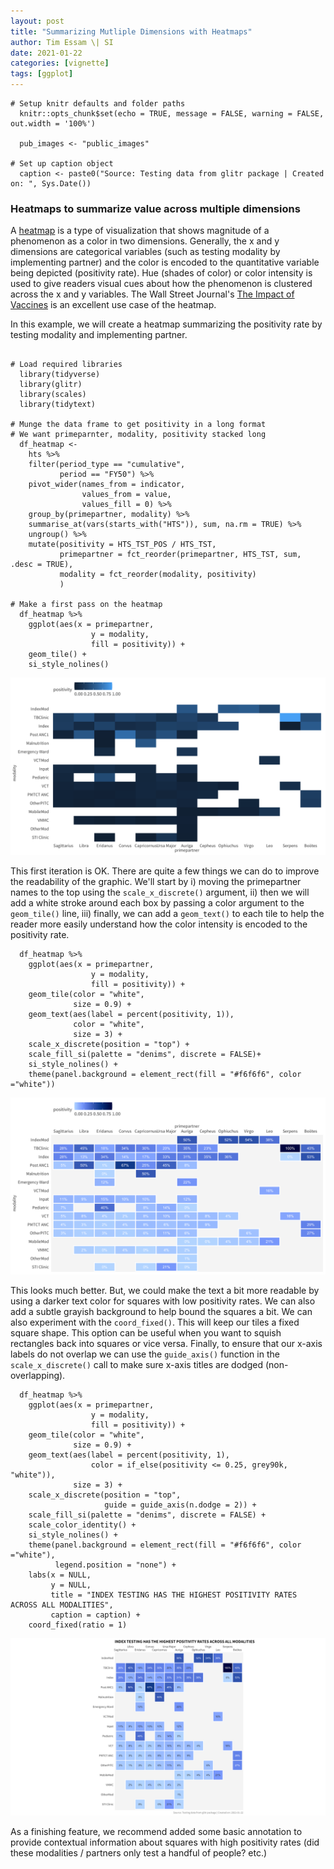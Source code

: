 ```yaml
---
layout: post
title: "Summarizing Mutliple Dimensions with Heatmaps"
author: Tim Essam \| SI
date: 2021-01-22
categories: [vignette]
tags: [ggplot]
---
```


```{r}
# Setup knitr defaults and folder paths
  knitr::opts_chunk$set(echo = TRUE, message = FALSE, warning = FALSE, out.width = '100%')
  
  pub_images <- "public_images"

# Set up caption object
  caption <- paste0("Source: Testing data from glitr package | Created on: ", Sys.Date())
```

### Heatmaps to summarize value across multiple dimensions

A [heatmap](https://en.wikipedia.org/wiki/Heat_map) is a type of visualization that shows magnitude of a phenomenon as a color in two dimensions. Generally, the x and y dimensions are categorical variables (such as testing modality by implementing partner) and the color is encoded to the quantitative variable being depicted (positivity rate). Hue (shades of color) or color intensity is used to give readers visual cues about how the phenomenon is clustered across the x and y variables. The Wall Street Journal's [The Impact of Vaccines](https://graphics.wsj.com/infectious-diseases-and-vaccines) is an excellent use case of the heatmap.

In this example, we will create a heatmap summarizing the positivity rate by testing modality and implementing partner.

```{r}

# Load required libraries 
  library(tidyverse)
  library(glitr)
  library(scales)
  library(tidytext)

# Munge the data frame to get positivity in a long format
# We want primeparnter, modality, positivity stacked long
  df_heatmap <- 
    hts %>% 
    filter(period_type == "cumulative",
           period == "FY50") %>% 
    pivot_wider(names_from = indicator,
                values_from = value,
                values_fill = 0) %>% 
    group_by(primepartner, modality) %>% 
    summarise_at(vars(starts_with("HTS")), sum, na.rm = TRUE) %>% 
    ungroup() %>% 
    mutate(positivity = HTS_TST_POS / HTS_TST,
           primepartner = fct_reorder(primepartner, HTS_TST, sum, .desc = TRUE),
           modality = fct_reorder(modality, positivity)
           )

# Make a first pass on the heatmap  
  df_heatmap %>% 
    ggplot(aes(x = primepartner, 
                  y = modality, 
                  fill = positivity)) +
    geom_tile() +
    si_style_nolines()
```

![Heatmap first iteration](images/heatmap_iteration1.png "Heatmap first iteration")

This first iteration is OK. There are quite a few things we can do to improve the readability of the graphic. We'll start by i) moving the primepartner names to the top using the `scale_x_discrete()` argument, ii) then we will add a white stroke around each box by passing a color argument to the `geom_tile()` line, iii) finally, we can add a `geom_text()` to each tile to help the reader more easily understand how the color intensity is encoded to the positivity rate.

```{r}
  df_heatmap %>% 
    ggplot(aes(x = primepartner, 
                  y = modality, 
                  fill = positivity)) +
    geom_tile(color = "white", 
              size = 0.9) +
    geom_text(aes(label = percent(positivity, 1)), 
              color = "white", 
              size = 3) +
    scale_x_discrete(position = "top") +
    scale_fill_si(palette = "denims", discrete = FALSE)+
    si_style_nolines() +
    theme(panel.background = element_rect(fill = "#f6f6f6", color ="white"))
```

![Heatmap second iteration](images/heatmap_iteration2.png "Heatmap second iteration")

This looks much better. But, we could make the text a bit more readable by using a darker text color for squares with low positivity rates. We can also add a subtle grayish background to help bound the squares a bit. We can also experiment with the `coord_fixed()`. This will keep our tiles a fixed square shape. This option can be useful when you want to squish rectangles back into squares or vice versa. Finally, to ensure that our x-axis labels do not overlap we can use the `guide_axis()` function in the `scale_x_discrete()` call to make sure x-axis titles are dodged (non-overlapping).

```{r}
  df_heatmap %>% 
    ggplot(aes(x = primepartner, 
                  y = modality, 
                  fill = positivity)) +
    geom_tile(color = "white", 
              size = 0.9) +
    geom_text(aes(label = percent(positivity, 1),
                  color = if_else(positivity <= 0.25, grey90k, "white")),
              size = 3) +
    scale_x_discrete(position = "top", 
                     guide = guide_axis(n.dodge = 2)) +
    scale_fill_si(palette = "denims", discrete = FALSE) +
    scale_color_identity() +
    si_style_nolines() +
    theme(panel.background = element_rect(fill = "#f6f6f6", color ="white"),
          legend.position = "none") +
    labs(x = NULL, 
         y = NULL,
         title = "INDEX TESTING HAS THE HIGHEST POSITIVITY RATES ACROSS ALL MODALITIES",
         caption = caption) +
    coord_fixed(ratio = 1)
```

![Heatmap final product](images/heatmap_iteration3.png "Heatmap final product")

As a finishing feature, we recommend added some basic annotation to provide contextual information about squares with high positivity rates (did these modalities / partners only test a handful of people? etc.)
